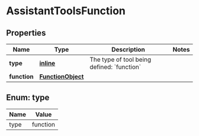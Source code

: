
# AssistantToolsFunction

## Properties
Name | Type | Description | Notes
------------ | ------------- | ------------- | -------------
**type** | [**inline**](#Type) | The type of tool being defined: &#x60;function&#x60; | 
**function** | [**FunctionObject**](FunctionObject.md) |  | 


<a id="Type"></a>
## Enum: type
Name | Value
---- | -----
type | function



